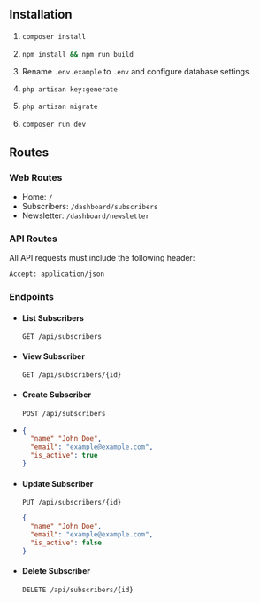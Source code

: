 ## Installation
1.
    ```bash
    composer install
    ```

2.
    ```bash
    npm install && npm run build
    ```

3. Rename `.env.example` to `.env` and configure database settings.
4.
    ```bash
    php artisan key:generate
    ```
5.
    ```bash
    php artisan migrate
    ```
6.
    ```bash
    composer run dev
    ```

## Routes

### Web Routes
- Home: `/`
- Subscribers: `/dashboard/subscribers`
- Newsletter: `/dashboard/newsletter`

### API Routes

All API requests must include the following header:
```bash
Accept: application/json
```

### Endpoints

- #### List Subscribers
  `GET /api/subscribers`  

- #### View Subscriber
  `GET /api/subscribers/{id}`  

- #### Create Subscriber
  `POST /api/subscribers`  

- ```json
  {
    "name" "John Doe",
    "email": "example@example.com",
    "is_active": true
  }

- #### Update Subscriber
  `PUT /api/subscribers/{id}`  

  ```json
  {
    "name" "John Doe",
    "email": "example@example.com",
    "is_active": false
  }

- #### Delete Subscriber
  `DELETE /api/subscribers/{id}`
